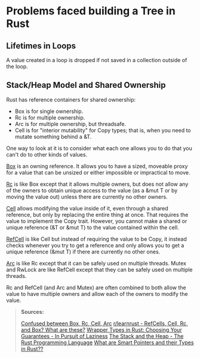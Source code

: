 # Problems faced building a Tree in Rust

## Lifetimes in Loops

A value created in a loop is dropped if not saved in a collection outside of the loop.



## Stack/Heap Model and Shared Ownership



Rust has reference containers for shared ownership:
- Box<T> is for single ownership.
- Rc<T> is for multiple ownership.
- Arc<T> is for multiple ownership, but threadsafe.
- Cell<T> is for "interior mutability" for Copy types; that is, when you need to mutate something behind a &T.

One way to look at it is to consider what each one allows you to do that you can't do to other kinds of values.

[Box](https://doc.rust-lang.org/std/boxed/struct.Box.html) is an owning reference. It allows you to have a sized, moveable proxy for a value that can be unsized or either impossible or impractical to move.

[Rc](https://doc.rust-lang.org/std/rc/struct.Rc.html) is like Box except that it allows multiple owners, but does not allow any of the owners to obtain unique access to the value (as a &mut T or by moving the value out) unless there are currently no other owners.

[Cell](https://doc.rust-lang.org/std/cell/struct.Cell.html) allows modifying the value inside of it, even through a shared reference, but only by replacing the entire thing at once. That requires the value to implement the Copy trait. However, you cannot make a shared or unique reference (&T or &mut T) to the value contained within the cell.

[RefCell](https://doc.rust-lang.org/std/cell/struct.RefCell.html) is like Cell but instead of requiring the value to be Copy, it instead checks whenever you try to get a reference and only allows you to get a unique reference (&mut T) if there are currently no other ones.

[Arc](https://doc.rust-lang.org/std/sync/struct.Arc.html) is like Rc except that it can be safely used on multiple threads. Mutex and RwLock are like RefCell except that they can be safely used on multiple threads.

Rc and RefCell (and Arc and Mutex) are often combined to both allow the value to have multiple owners and allow each of the owners to modify the value.

> **Sources:**
> 
> [Confused between Box, Rc, Cell, Arc](https://users.rust-lang.org/t/confused-between-box-rc-cell-arc/10946)
> [r/learnrust - RefCells, Cell, Rc, and Box? What are these?](https://www.reddit.com/r/learnrust/comments/czu9h4/refcells_cell_rc_and_box_what_are_these/)
> [Wrapper Types in Rust: Choosing Your Guarantees - In Pursuit of Laziness](https://manishearth.github.io/blog/2015/05/27/wrapper-types-in-rust-choosing-your-guarantees/)
> [The Stack and the Heap - The Rust Programming Language](https://web.mit.edu/rust-lang_v1.25/arch/amd64_ubuntu1404/share/doc/rust/html/book/first-edition/the-stack-and-the-heap.html)
> [What are Smart Pointers and their Types in Rust??](https://blog.knoldus.com/smart-pointers-box-rc-ref-and-refmut-in-rust/)